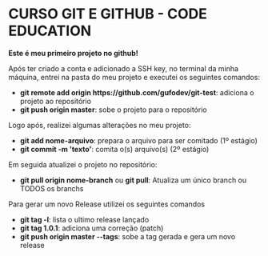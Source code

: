 # CURSO GIT E GITHUB - CODE EDUCATION

<strong>Este é meu primeiro projeto no github!</strong>

Após ter criado a conta e adicionado a SSH key, no terminal da minha máquina, entrei na pasta do meu projeto e executei os seguintes comandos:

<ul>
  <li><strong>git remote add origin https://github.com/gufodev/git-test</strong>: adiciona o projeto ao repositório</li>
  <li><strong>git push origin master</strong>: sobe o projeto para o repositório</li>
</ul>

Logo após, realizei algumas alterações no meu projeto:

<ul>
  <li><strong>git add nome-arquivo</strong>: prepara o arquivo para ser comitado (1º estágio)</li>
  <li><strong>git commit -m 'texto'</strong>: comita o(s) arquivo(s) (2º estágio)</li>
</ul>

Em seguida atualizei o projeto no repositório:

<ul>
  <li><strong>git pull origin nome-branch</strong> ou <strong>git pull</strong>: Atualiza um único branch ou TODOS os branchs</li>
</ul>

Para gerar um novo Release utilizei os seguintes comandos

<ul>
  <li><strong>git tag -l</strong>: lista o ultimo release lançado</li>
  <li><strong>git tag 1.0.1</strong>: adiciona uma correção (patch)</li>
  <li><strong>git push origin master --tags</strong>: sobe a tag gerada e gera um novo release</li>
</ul>